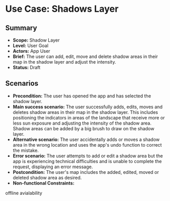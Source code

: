# Use Case: Shadows Layer

## Summary

- **Scope:** Shadow Layer
- **Level:** User Goal
- **Actors:** App User
- **Brief:** The user can add, edit, move and delete shadow areas in their map in the shadow layer and adjust the intensity.
- **Status:** Draft

## Scenarios

- **Precondition:**
  The user has opened the app and has selected the shadow layer.
- **Main success scenario:**
  The user successfully adds, edits, moves and deletes shadow areas in their map in the shadow layer.
  This includes positioning the indicators in areas of the landscape that receive more or less sun exposure and adjusting the intensity of the shadow area.
  Shadow areas can be added by a big brush to draw on the shadow layer.
- **Alternative scenario:**
  The user accidentally adds or moves a shadow area in the wrong location and uses the app's undo function to correct the mistake.
- **Error scenario:**
  The user attempts to add or edit a shadow area but the app is experiencing technical difficulties and is unable to complete the request, displaying an error message.
- **Postcondition:**
  The user's map includes the added, edited, moved or deleted shadow area as desired.
- **Non-functional Constraints:**

offline avialability
